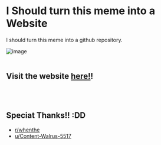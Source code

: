 # I Should turn this meme into a Website
I should turn this meme into a github repository.

![image](https://ishouldturnthismemeintoaweb.site/assets/gifs/sam.gif)
<br><br>

## Visit the website [here!](https://ishouldturnthismemeintoaweb.site)!

<br><br>

## Speciat Thanks!! :DD
- [r/whenthe](https://reddit.com/r/whenthe)<br>
- [u/Content-Walrus-5517](https://www.reddit.com/user/Content-Walrus-5517/)

